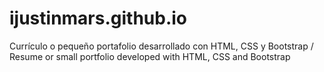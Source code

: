 # ijustinmars.github.io
Currículo o pequeño portafolio desarrollado con HTML, CSS y Bootstrap / Resume or small portfolio developed with HTML, CSS and Bootstrap
